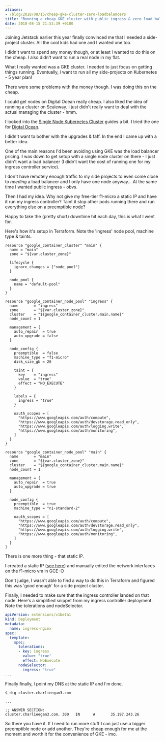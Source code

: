```yaml
---
aliases:
- /blog/2018/08/15/cheap-gke-cluster-zero-loadbalancers
title: "Running a cheap GKE cluster with public ingress & zero load balancers"
date: 2018-08-15 21:53:39 +0100
---
```


Joining Jetstack earlier this year finally convinced me that I needed a
side-project cluster. All the cool kids had one and I wanted one too.

I didn't want to spend any money though, or at least I wanted to do this on the
cheap. I also didn't want to run a real node in my flat.

What I really wanted was a GKE cluster. I needed to just focus on getting things
running. Eventually, I want to run all my side-projects on Kubernetes - 5
year plan!

There were some problems with the money though. I was doing this on the cheap.

I could get nodes on Digital Ocean really cheap. I also liked the idea of running
a cluster on Scaleway. I just didn't really want to deal with the actual
managing the cluster - hmm.

I looked into the [Single Node Kubernetes Cluster](https://github.com/kelseyhightower/kubeadm-single-node-cluster)
guides a bit. I tried the one for [Digtal Ocean](https://github.com/julianvmodesto/kubeadm-single-node-cluster-digitalocean).

I didn't want to bother with the upgrades & faff. In the end I came
up with a better idea.

One of the main reasons I'd been avoiding using GKE was the load balancer
pricing. I was down to get setup with a single node cluster on there - I just
didn't want a load balancer (I didn't want the cost of running one for my
ingress controller service).

I don't have remotely enough traffic to my side projects to even come close to
_needing_ a load balancer and I only have one node anyway... At the same time I
wanted public ingress - obvs.

Then I had my idea. Why not give my free-tier f1-micro a static IP and have it
run my ingress controller? Taint it stop other pods running there and run
everything else on a preemptible node?

Happy to take the (pretty short) downtime hit each day, this is what I went for.

Here's how it's setup in Terraform. Note the 'ingress' node pool, machine type &
taints.

```hcl
resource "google_container_cluster" "main" {
  name = "main"
  zone = "${var.cluster_zone}"

  lifecycle {
    ignore_changes = ["node_pool"]
  }

  node_pool {
    name = "default-pool"
  }
}

resource "google_container_node_pool" "ingress" {
  name       = "ingress"
  zone       = "${var.cluster_zone}"
  cluster    = "${google_container_cluster.main.name}"
  node_count = 1

  management = {
    auto_repair  = true
    auto_upgrade = false
  }

  node_config {
    preemptible  = false
    machine_type = "f1-micro"
    disk_size_gb = 20

    taint = {
      key    = "ingress"
      value  = "true"
      effect = "NO_EXECUTE"
    }

    labels = {
      ingress = "true"
    }

    oauth_scopes = [
      "https://www.googleapis.com/auth/compute",
      "https://www.googleapis.com/auth/devstorage.read_only",
      "https://www.googleapis.com/auth/logging.write",
      "https://www.googleapis.com/auth/monitoring",
    ]
  }
}

resource "google_container_node_pool" "main" {
  name       = "main"
  zone       = "${var.cluster_zone}"
  cluster    = "${google_container_cluster.main.name}"
  node_count = 1

  management = {
    auto_repair  = true
    auto_upgrade = true
  }

  node_config {
    preemptible  = true
    machine_type = "n1-standard-2"

    oauth_scopes = [
      "https://www.googleapis.com/auth/compute",
      "https://www.googleapis.com/auth/devstorage.read_only",
      "https://www.googleapis.com/auth/logging.write",
      "https://www.googleapis.com/auth/monitoring",
    ]
  }
}
```

There is one more thing - that static IP.

I created a static IP ([see
here](https://cloud.google.com/network-tiers/docs/using-network-service-tiers#creating_static_external_addresses))
and manually edited the network interfaces on the f1-micro vm in GCE :O

Don't judge, I wasn't able to find a way to do this in Terraform and figured
this was 'good enough' for a side project cluster.

Finally, I needed to make sure that the ingress controller landed on that node.
Here's a simplified snippet from my ingress controller deployment. Note the
tolerations and nodeSelector.

```yaml
apiVersion: extensions/v1beta1
kind: Deployment
metadata:
  name: ingress-nginx
spec:
  template:
    spec:
      tolerations:
      - key: ingress
        value: "true"
        effect: NoExecute
      nodeSelector:
        ingress: "true"
...
```

Finally finally, I point my DNS at the static IP and I'm done.

```
$ dig cluster.charlieegan3.com

...

;; ANSWER SECTION:
cluster.charlieegan3.com. 300   IN      A       35.197.243.26
```

So there you have it. If I need to run more stuff I can just use a bigger
preemptible node or add another. They're cheap enough for me at the moment and
worth it for the convenience of GKE - imo.
